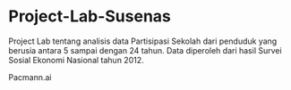 # Project-Lab-Susenas

Project Lab tentang analisis data Partisipasi Sekolah dari penduduk yang berusia antara 5 sampai dengan 24 tahun. Data diperoleh dari hasil Survei Sosial Ekonomi Nasional tahun 2012.

Pacmann.ai
